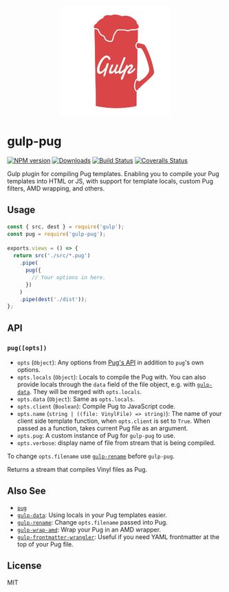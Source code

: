<p align="center">
  <a href="http://gulpjs.com">
    <img height="257" width="257" src="https://raw.githubusercontent.com/gulpjs/artwork/master/community/logo-2021/community.png">
  </a>
</p>

# gulp-pug

[![NPM version][npm-image]][npm-url] [![Downloads][downloads-image]][npm-url] [![Build Status][ci-image]][ci-url] [![Coveralls Status][coveralls-image]][coveralls-url]

Gulp plugin for compiling Pug templates. Enabling you to compile your Pug templates into HTML or JS, with support for template locals, custom Pug filters, AMD wrapping, and others.

## Usage

```js
const { src, dest } = require('gulp');
const pug = require('gulp-pug');

exports.views = () => {
  return src('./src/*.pug')
    .pipe(
      pug({
        // Your options in here.
      })
    )
    .pipe(dest('./dist'));
};
```

## API

### `pug([opts])`

- `opts` (`Object`): Any options from [Pug's API][api] in addition to `pug`'s own options.
- `opts.locals` (`Object`): Locals to compile the Pug with. You can also provide locals through the `data` field of the file object, e.g. with [`gulp-data`][gulp-data]. They will be merged with `opts.locals`.
- `opts.data` (`Object`): Same as `opts.locals`.
- `opts.client` (`Boolean`): Compile Pug to JavaScript code.
- `opts.name` (`string | ((file: VinylFile) => string)`): The name of your client side template function, when `opts.client` is set to `True`. When passed as a function, takes current Pug file as an argument.
- `opts.pug`: A custom instance of Pug for `gulp-pug` to use.
- `opts.verbose`: display name of file from stream that is being compiled.

To change `opts.filename` use [`gulp-rename`][gulp-rename] before `gulp-pug`.

Returns a stream that compiles Vinyl files as Pug.

## Also See

- [`pug`][pug]
- [`gulp-data`][gulp-data]: Using locals in your Pug templates easier.
- [`gulp-rename`][gulp-rename]: Change `opts.filename` passed into Pug.
- [`gulp-wrap-amd`][gulp-wrap-amd]: Wrap your Pug in an AMD wrapper.
- [`gulp-frontmatter-wrangler`][gulp-frontmatter-wrangler]: Useful if you need YAML frontmatter at the top of your Pug file.

## License

MIT

<!-- prettier-ignore-start -->
[downloads-image]: https://img.shields.io/npm/dm/gulp-pug.svg?style=flat-square
[npm-url]: https://www.npmjs.com/package/gulp-pug
[npm-image]: https://img.shields.io/npm/v/gulp-pug.svg?style=flat-square

[ci-url]: https://github.com/gulp-community/gulp-pug/actions?query=workflow:dev
[ci-image]: https://img.shields.io/github/workflow/status/gulp-community/gulp-pug/dev?style=flat-square

[coveralls-url]: https://coveralls.io/r/gulp-community/gulp-pug
[coveralls-image]: https://img.shields.io/coveralls/gulp-community/gulp-pug/master.svg?style=flat-square
<!-- prettier-ignore-end -->

<!-- prettier-ignore-start -->
[pug]: https://github.com/pugjs/pug
[api]: https://pugjs.org/api/reference.html
[gulp-data]: https://npmjs.com/gulp-data
[gulp-rename]: https://npmjs.com/gulp-rename
[gulp-wrap-amd]: https://github.com/phated/gulp-wrap-amd
[gulp-frontmatter-wrangler]: https://github.com/DougBeney/gulp-frontmatter-wrangler
<!-- prettier-ignore-end -->
